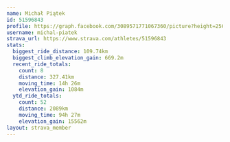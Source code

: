 ```yaml
---
name: Michał Piątek
id: 51596843
profile: https://graph.facebook.com/3089571771067360/picture?height=256&width=256
username: michal-piatek
strava_url: https://www.strava.com/athletes/51596843
stats:
  biggest_ride_distance: 109.74km
  biggest_climb_elevation_gain: 669.2m
  recent_ride_totals:
    count: 8
    distance: 327.41km
    moving_time: 14h 26m
    elevation_gain: 1084m
  ytd_ride_totals:
    count: 52
    distance: 2089km
    moving_time: 94h 27m
    elevation_gain: 15562m
layout: strava_member
--- 
```

